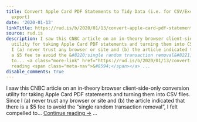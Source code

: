 ```yaml
---
title: Convert Apple Card PDF Statements to Tidy Data (i.e. for CSV/Excel/database
  export)
date: '2020-01-13'
linkTitle: https://rud.is/b/2020/01/13/convert-apple-card-pdf-statements-to-tidy-data-i-e-for-csv-excel-database-export/
source: rud.is
description: I saw this CNBC article on an in-theory browser client-side-only conversion
  utility for taking Apple Card PDF statements and turning them into CSV files. Since
  I (a) never trust any browser or site and (b) the article indicated that there is
  a $5 fee to avoid the &#8220;single random transaction removal&#8221;, I felt compelled
  to... <a class="more-link" href="https://rud.is/b/2020/01/13/convert-apple-card-pdf-statements-to-tidy-data-i-e-for-csv-excel-database-export/">Continue
  reading <span class="meta-nav">&#8594;</span></a> ...
disable_comments: true
---
```

I saw this CNBC article on an in-theory browser client-side-only conversion utility for taking Apple Card PDF statements and turning them into CSV files. Since I (a) never trust any browser or site and (b) the article indicated that there is a $5 fee to avoid the &#8220;single random transaction removal&#8221;, I felt compelled to... <a class="more-link" href="https://rud.is/b/2020/01/13/convert-apple-card-pdf-statements-to-tidy-data-i-e-for-csv-excel-database-export/">Continue reading <span class="meta-nav">&#8594;</span></a> ...